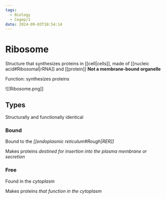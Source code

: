 ```yaml
---
tags:
  - Biology
  - Cegep/1
date: 2024-09-03T10:54:14
---
```


# Ribosome

Structure that synthesizes proteins in [[cell|cells]], made of [[nucleic acid#Ribosomal|rRNA]] and [[protein]]
**Not a membrane-bound organelle**

Function: synthesizes proteins

![[Ribosome.png]]

## Types

Structurally and functionally identical

### Bound

Bound to the *[[endoplasmic reticulum#Rough|RER]]*

Makes proteins *destined for insertion into the plasma membrane or secretion*

### Free

Found in the *cytoplasm*

Makes proteins *that function in the cytoplasm*